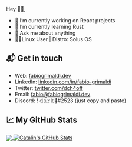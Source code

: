 Hey 👋🏻,

- 👀 I’m currently working on React projects
- 🦀 I’m currently learning Rust
- 💬 Ask me about anything
- 👨‍💻Linux User | Distro: Solus OS

## 📬 Get in touch

- Web: [fabiogrimaldi.dev][1]
- LinkedIn: [linkedin.com/in/fabio-grimaldi][2]
- Twitter: [twitter.com/dch4off][3]
- Email: fabio@fabiogrimaldi.dev
- Discord: ! 𝚍𝚊𝚛𝚔🌺#2523 (just copy and paste)

## &#x1f4c8; My GitHub Stats

<a href="https://github.com/darkch4osss/darkch4osss">
  <img align="center" src="https://github-readme-stats.vercel.app/api/top-langs/?username=darkch4osss&hide=java,html&title_color=ffffff&text_color=c9cacc&icon_color=2bbc8a&bg_color=1d1f21" />
</a>

<a href="https://github.com/darkch4osss/darkch4osss">
  <img align="center" src="https://github-readme-stats.vercel.app/api?username=darkch4osss&show_icons=true&line_height=27&count_private=true&title_color=ffffff&text_color=c9cacc&icon_color=2bbc8a&bg_color=1d1f21" alt="Catalin's GitHub Stats" />
</a>

[1]:
  https://fabiogrimaldi.dev
[2]: https://www.linkedin.com/in/fabio-grimaldi
[3]: https://twitter.com/dch4off
